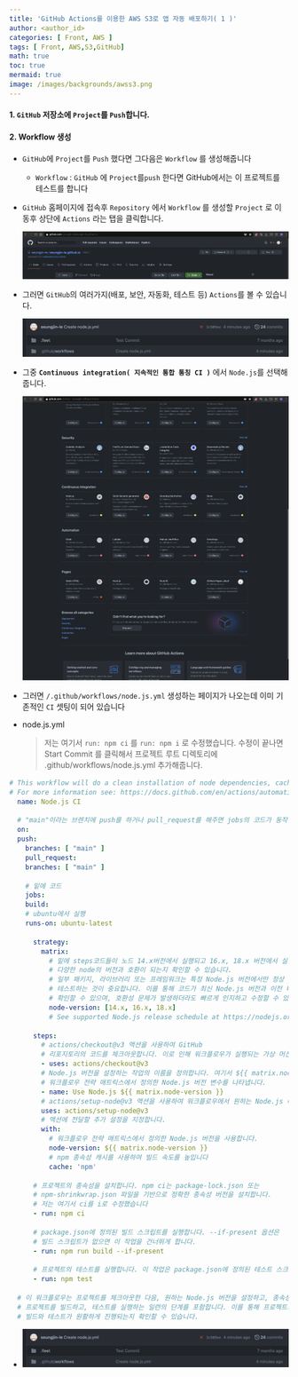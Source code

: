 ```yaml
---
title: 'GitHub Actions를 이용한 AWS S3로 앱 자동 배포하기( 1 )'
author: <author_id>
categories: [ Front, AWS ]
tags: [ Front, AWS,S3,GitHub]
math: true
toc: true
mermaid: true
image: /images/backgrounds/awss3.png
---
```


#### 1. `GitHub` 저장소에 `Project`를 `Push`합니다.

#### 2. Workflow 생성
  - `GitHub`에 `Project`를 `Push` 했다면 그다음은 `Workflow` 를 생성해줍니다
    - `Workflow` : `GitHub` 에 `Project`를`push` 한다면 GitHub에서는 이 프로젝트를 테스트를 합니다
  - `GitHub` 홈페이지에 접속후 `Repository` 에서 `Workflow` 를 생성할  `Project` 로 이동후 상단에 `Actions` 라는 탭을 클릭합니다.

    ![1](/images/postImages/front/aws/s3/s3_1.png)

  - 그러면 `GitHub`의 여러가지(배포, 보안, 자동화, 테스트 등) `Actions`를 볼 수 있습니다.

    ![2](/images/postImages/front/aws/s3/s3_2.png)

  - 그중 **`Continuous integration( 지속적인 통합 통칭 CI )`** 에서 `Node.js`를 선택해 줍니다.

    ![3](/images/postImages/front/aws/s3/s3_3.png)

  - 그러면 `/.github/workflows/node.js.yml` 생성하는 페이지가 나오는데 이미 기존적인 `CI` 셋팅이 되어 있습니다
  - node.js.yml
    > 저는 여기서 `run: npm ci` 를 `run: npm i` 로 수정했습니다.
    > 수정이 끝나면 Start Commit 를 클릭해서 프로젝트 루트 디렉토리에 .github/workflows/node.js.yml 추가해줍니다. 

```yaml
# This workflow will do a clean installation of node dependencies, cache/restore them, build the source code and run tests across different versions of node
# For more information see: https://docs.github.com/en/actions/automating-builds-and-tests/building-and-testing-nodejs    
  name: Node.js CI
  
  # "main"이라는 브렌치에 push를 하거나 pull_request를 해주면 jobs의 코드가 동작합니다.
  on:
  push:
    branches: [ "main" ]
    pull_request:
    branches: [ "main" ]
    
    # 밑에 코드
    jobs:
    build:
    # ubuntu에서 실행
    runs-on: ubuntu-latest
    
      strategy:
        matrix:
          # 밑에 steps코드들이 노드 14.x버전에서 실행되고 16.x, 18.x 버전에서 실행되면서 프로젝트의 코드가
          # 다양한 node의 버전과 호환이 되는지 확인할 수 있습니다.
          # 일부 패키지, 라이브러리 또는 프레임워크는 특정 Node.js 버전에서만 정상 작동하기 때문에, 여러 버전에서 
          # 테스트하는 것이 중요합니다. 이를 통해 코드가 최신 Node.js 버전과 이전 버전에서도 문제없이 작동하는지 
          # 확인할 수 있으며, 호환성 문제가 발생하더라도 빠르게 인지하고 수정할 수 있습니다.
          node-version: [14.x, 16.x, 18.x]
          # See supported Node.js release schedule at https://nodejs.org/en/about/releases/
    
      steps:
        # actions/checkout@v3 액션을 사용하여 GitHub 
        # 리포지토리의 코드를 체크아웃합니다. 이로 인해 워크플로우가 실행되는 가상 머신에 프로젝트의 코드가 복사됩니다.
        - uses: actions/checkout@v3 
        # Node.js 버전을 설정하는 작업의 이름을 정의합니다. 여기서 ${{ matrix.node-version }}는 
        # 워크플로우 전략 매트릭스에서 정의한 Node.js 버전 변수를 나타냅니다.
        - name: Use Node.js ${{ matrix.node-version }}
        # actions/setup-node@v3 액션을 사용하여 워크플로우에서 원하는 Node.js 버전을 설정합니다.
        uses: actions/setup-node@v3
        # 액션에 전달할 추가 설정을 지정합니다.
        with:
          # 워크플로우 전략 매트릭스에서 정의한 Node.js 버전을 사용합니다.
          node-version: ${{ matrix.node-version }}
          # npm 종속성 캐시를 사용하여 빌드 속도를 높입니다
          cache: 'npm'
    
      # 프로젝트의 종속성을 설치합니다. npm ci는 package-lock.json 또는 
      # npm-shrinkwrap.json 파일을 기반으로 정확한 종속성 버전을 설치합니다.
      # 저는 여기서 ci를 i로 수정했습니다
      - run: npm ci 
    
      # package.json에 정의된 빌드 스크립트를 실행합니다. --if-present 옵션은 
      # 빌드 스크립트가 없으면 이 작업을 건너뛰게 합니다.
      - run: npm run build --if-present
      
      # 프로젝트의 테스트를 실행합니다. 이 작업은 package.json에 정의된 테스트 스크립트를 실행합니다.
      - run: npm test
      
  # 이 워크플로우는 프로젝트를 체크아웃한 다음, 원하는 Node.js 버전을 설정하고, 종속성을 설치하며,
  # 프로젝트를 빌드하고, 테스트를 실행하는 일련의 단계를 포함합니다. 이를 통해 프로젝트의
  # 빌드와 테스트가 원활하게 진행되는지 확인할 수 있습니다.
```

- ![4](/images/postImages/front/aws/s3/s3_4.png)

